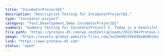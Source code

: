 ```yaml
---
title: "IncubatorProject@1"
description: "Description Testing for IncubatorProject@1."
type: "incubator-project"
category: "Test,Development,Demo IncubatorProject@1"
summary: "Summary Testing for IncubatorProject 1. Today is a beautiful day to work. Current location: Razer SEA HQ @One North. It is in the South of Singapore"
file_path: "https://proteus-dt.com/wp-content/uploads/2022/04/Proteus-Logo-w.png"
image: "https://assets-global.website-files.com/5e39e095596498a8b9624af1/5ffca6e3e0d8ad9231cc2af6_Portfolio-course---final.png"
link: "https://www.proteus-dt.com"
status: "open"
---
```

